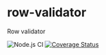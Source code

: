 # row-validator
Row validator

![Node.js CI](https://github.com/codenautas/row-validator/workflows/Node.js%20CI/badge.svg) [![Coverage Status](https://coveralls.io/repos/github/codenautas/row-validator/badge.svg?branch=master)](https://coveralls.io/github/codenautas/row-validator?branch=master)
